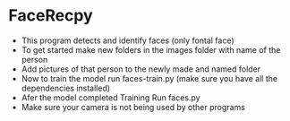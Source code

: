 # FaceRecpy
- This program detects and identify faces (only fontal face)
- To get started make new folders in the images folder with name of the person
- Add pictures of that person to the newly made and named folder 
- Now to train the model run faces-train.py (make sure you have all the dependencies installed) 
- Afer the model completed Training Run faces.py
- Make sure your camera is not being used by other programs
